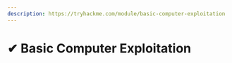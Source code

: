```yaml
---
description: https://tryhackme.com/module/basic-computer-exploitation
---
```


# ✔ Basic Computer Exploitation

